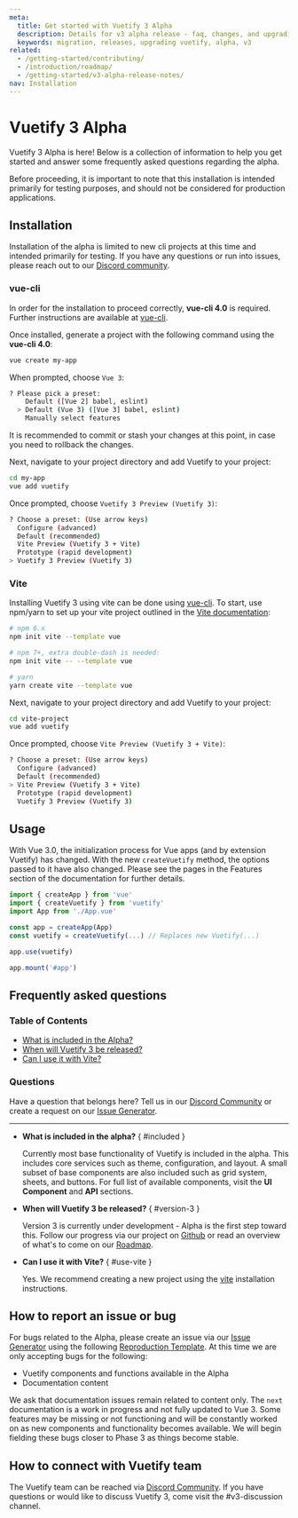 ```yaml
---
meta:
  title: Get started with Vuetify 3 Alpha
  description: Details for v3 alpha release - faq, changes, and upgrading.
  keywords: migration, releases, upgrading vuetify, alpha, v3
related:
  - /getting-started/contributing/
  - /introduction/roadmap/
  - /getting-started/v3-alpha-release-notes/
nav: Installation
---
```


# Vuetify 3 Alpha

Vuetify 3 Alpha is here! Below is a collection of information to help you get started and answer some frequently asked questions regarding the alpha.

<alert type="error">

  Before proceeding, it is important to note that this installation is intended primarily for testing purposes, and should not be considered for production applications.

</alert>

## Installation

Installation of the alpha is limited to new cli projects at this time and intended primarily for testing. If you have any questions or run into issues, please reach out to our [Discord community](https://community.vuetifyjs.com/).

### vue-cli

In order for the installation to proceed correctly, **vue-cli 4.0** is required. Further instructions are available at [vue-cli](https://github.com/vuejs/vue-cli).

Once installed, generate a project with the following command using the **vue-cli 4.0**:

```bash
vue create my-app
```

When prompted, choose `Vue 3`:

```bash
? Please pick a preset:
    Default ([Vue 2] babel, eslint)
  > Default (Vue 3) ([Vue 3] babel, eslint)
    Manually select features
```

It is recommended to commit or stash your changes at this point, in case you need to rollback the changes.

Next, navigate to your project directory and add Vuetify to your project:

```bash
cd my-app
vue add vuetify
```

Once prompted, choose `Vuetify 3 Preview (Vuetify 3)`:

```bash
? Choose a preset: (Use arrow keys)
  Configure (advanced)
  Default (recommended)
  Vite Preview (Vuetify 3 + Vite)
  Prototype (rapid development)
> Vuetify 3 Preview (Vuetify 3)
```

### Vite

Installing Vuetify 3 using vite can be done using [vue-cli](#vue-cli). To start, use npm/yarn to set up your vite project outlined in the [Vite documentation](https://vitejs.dev/guide/#scaffolding-your-first-vite-project):

```bash
# npm 6.x
npm init vite --template vue

# npm 7+, extra double-dash is needed:
npm init vite -- --template vue

# yarn
yarn create vite --template vue
```

Next, navigate to your project directory and add Vuetify to your project:

```bash
cd vite-project
vue add vuetify
```

Once prompted, choose `Vite Preview (Vuetify 3 + Vite)`:

```bash
? Choose a preset: (Use arrow keys)
  Configure (advanced)
  Default (recommended)
> Vite Preview (Vuetify 3 + Vite)
  Prototype (rapid development)
  Vuetify 3 Preview (Vuetify 3)
```

## Usage

With Vue 3.0, the initialization process for Vue apps (and by extension Vuetify) has changed. With the new `createVuetify` method, the options passed to it have also changed. Please see the pages in the Features section of the documentation for further details.

```js
import { createApp } from 'vue'
import { createVuetify } from 'vuetify'
import App from './App.vue'

const app = createApp(App)
const vuetify = createVuetify(...) // Replaces new Vuetify(...)

app.use(vuetify)

app.mount('#app')
```

## Frequently asked questions

### Table of Contents

- [What is included in the Alpha?](#included)
- [When will Vuetify 3 be released?](#version-3)
- [Can I use it with Vite?](#use-vite)

### Questions

Have a question that belongs here? Tell us in our [Discord Community](https://community.vuetifyjs.com/) or create a request on our [Issue Generator](https://issues.vuetifyjs.com/).

---

- **What is included in the alpha?** { #included }

  Currently most base functionality of Vuetify is included in the alpha. This includes core services such as theme, configuration, and layout. A small subset of base components are also included such as grid system, sheets, and buttons. For full list of available components, visit the **UI Component** and **API** sections.

- **When will Vuetify 3 be released?** { #version-3 }

  Version 3 is currently under development - Alpha is the first step toward this. Follow our progress via our project on [Github](https://github.com/orgs/vuetifyjs/projects/7) or read an overview of what's to come on our [Roadmap](/introduction/roadmap/).

- **Can I use it with Vite?** { #use-vite }

  Yes. We recommend creating a new project using the [vite](#vite) installation instructions.

## How to report an issue or bug

For bugs related to the Alpha, please create an issue via our [Issue Generator](https://issues.vuetifyjs.com/) using the following [Reproduction Template](https://v3-template.vuetifyjs.com/). At this time we are only accepting bugs for the following:

- Vuetify components and functions available in the Alpha
- Documentation content

<alert type="info">

  We ask that documentation issues remain related to content only. The `next` documentation is a work in progress and not fully updated to Vue 3. Some features may be missing or not functioning and will be constantly worked on as new components and functionality becomes available. We will begin fielding these bugs closer to Phase 3 as things become stable.

</alert>

## How to connect with Vuetify team

The Vuetify team can be reached via [Discord Community](https://community.vuetifyjs.com/). If you have questions or would like to discuss Vuetify 3, come visit the #v3-discussion channel.

<backmatter />
